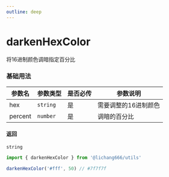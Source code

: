 ```yaml
---
outline: deep
---
```


# darkenHexColor

将16进制颜色调暗指定百分比

### 基础用法

| 参数名  | 参数类型 | 是否必传 | 参数说明             |
| ------- | -------- | -------- | -------------------- |
| hex     | `string` | 是       | 需要调整的16进制颜色 |
| percent | `number` | 是       | 调暗的百分比         |

#### 返回

`string`

```ts
import { darkenHexColor } from '@lichang666/utils'

darkenHexColor('#fff', 50) // #7f7f7f
```
